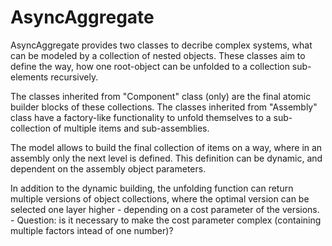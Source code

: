 # AsyncAggregate

AsyncAggregate provides two classes to decribe complex systems, what can be modeled by a collection of nested objects.
These classes aim to define the way, how one root-object can be unfolded to a collection sub-elements recursively.

The classes inherited from "Component" class (only) are the final atomic builder blocks of these collections. 
The classes inherited from "Assembly" class have a factory-like functionality to unfold themselves to a sub-collection of multiple items and sub-assemblies.

The model allows to build the final collection of items on a way, where in an assembly only the next level is defined. This definition can be dynamic, and dependent on the assembly object parameters. 

In addition to the dynamic building, the unfolding function can return multiple versions of object collections, where the optimal version can be selected one layer higher - depending on a cost parameter of the versions. - Question: is it necessary to make the cost parameter complex (containing multiple factors intead of one number)?
